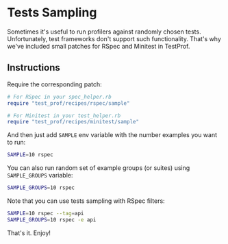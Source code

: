 # Tests Sampling

Sometimes it's useful to run profilers against randomly chosen tests. Unfortunately, test frameworks don't support such functionality. That's why we've included small patches for RSpec and Minitest in TestProf.

## Instructions

Require the corresponding patch:

```ruby
# For RSpec in your spec_helper.rb
require "test_prof/recipes/rspec/sample"

# For Minitest in your test_helper.rb
require "test_prof/recipes/minitest/sample"
```

And then just add `SAMPLE` env variable with the number examples you want to run:

```sh
SAMPLE=10 rspec
```

You can also run random set of example groups (or suites) using `SAMPLE_GROUPS` variable:

```sh
SAMPLE_GROUPS=10 rspec
```

Note that you can use tests sampling with RSpec filters:

```sh
SAMPLE=10 rspec --tag=api
SAMPLE_GROUPS=10 rspec -e api
```

That's it. Enjoy!

